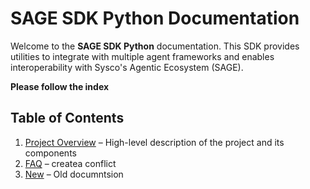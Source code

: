 # SAGE SDK Python Documentation

Welcome to the **SAGE SDK Python** documentation. This SDK provides utilities to integrate with multiple agent frameworks and enables interoperability with Sysco's Agentic Ecosystem (SAGE).

**Please follow the index**

## Table of Contents

1. [Project Overview](project-overview.md) – High-level description of the project and its components     
2. [FAQ](faq.md) – createa  conflict   
3. [New](new.md) – Old documntsion

